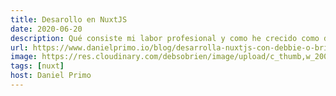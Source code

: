 ```yaml
---
title: Desarollo en NuxtJS
date: 2020-06-20
description: Qué consiste mi labor profesional y como he crecido como desarrolladora a lo largo de los años (un proceso que cuento de forma muy divertida).
url: https://www.danielprimo.io/blog/desarrolla-nuxtjs-con-debbie-o-brien
image: https://res.cloudinary.com/debsobrien/image/upload/c_thumb,w_200,g_face/v1607253543/debbie.codes/podcasts/web-reactivo_lesc4y.jpg
tags: [nuxt]
host: Daniel Primo
---
```


